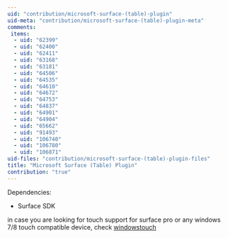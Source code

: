 ```yaml
---
uid: "contribution/microsoft-surface-(table)-plugin"
uid-meta: "contribution/microsoft-surface-(table)-plugin-meta"
comments: 
 items: 
  - uid: "62399"
  - uid: "62400"
  - uid: "62411"
  - uid: "63168"
  - uid: "63181"
  - uid: "64506"
  - uid: "64535"
  - uid: "64610"
  - uid: "64672"
  - uid: "64753"
  - uid: "64837"
  - uid: "64901"
  - uid: "64904"
  - uid: "65662"
  - uid: "91493"
  - uid: "106740"
  - uid: "106780"
  - uid: "106871"
uid-files: "contribution/microsoft-surface-(table)-plugin-files"
title: "Microsoft Surface (Table) Plugin"
contribution: "true"
---
```


Dependencies:
* Surface SDK 

in case you are looking for touch support for surface pro or any windows 7/8 touch compatible device, check [windowstouch](xref:contribution/windowstouch)
